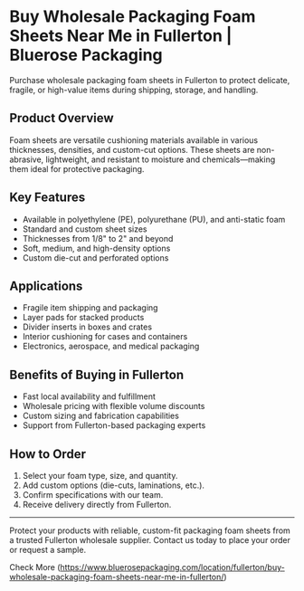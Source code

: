 # Buy Wholesale Packaging Foam Sheets Near Me in Fullerton | Bluerose Packaging

Purchase wholesale packaging foam sheets in Fullerton to protect delicate, fragile, or high-value items during shipping, storage, and handling.

## Product Overview

Foam sheets are versatile cushioning materials available in various thicknesses, densities, and custom-cut options. These sheets are non-abrasive, lightweight, and resistant to moisture and chemicals—making them ideal for protective packaging.

## Key Features

- Available in polyethylene (PE), polyurethane (PU), and anti-static foam
- Standard and custom sheet sizes
- Thicknesses from 1/8" to 2" and beyond
- Soft, medium, and high-density options
- Custom die-cut and perforated options

## Applications

- Fragile item shipping and packaging
- Layer pads for stacked products
- Divider inserts in boxes and crates
- Interior cushioning for cases and containers
- Electronics, aerospace, and medical packaging

## Benefits of Buying in Fullerton

- Fast local availability and fulfillment
- Wholesale pricing with flexible volume discounts
- Custom sizing and fabrication capabilities
- Support from Fullerton-based packaging experts

## How to Order

1. Select your foam type, size, and quantity.
2. Add custom options (die-cuts, laminations, etc.).
3. Confirm specifications with our team.
4. Receive delivery directly from Fullerton.

---

Protect your products with reliable, custom-fit packaging foam sheets from a trusted Fullerton wholesale supplier. Contact us today to place your order or request a sample.

Check More (https://www.bluerosepackaging.com/location/fullerton/buy-wholesale-packaging-foam-sheets-near-me-in-fullerton/)
